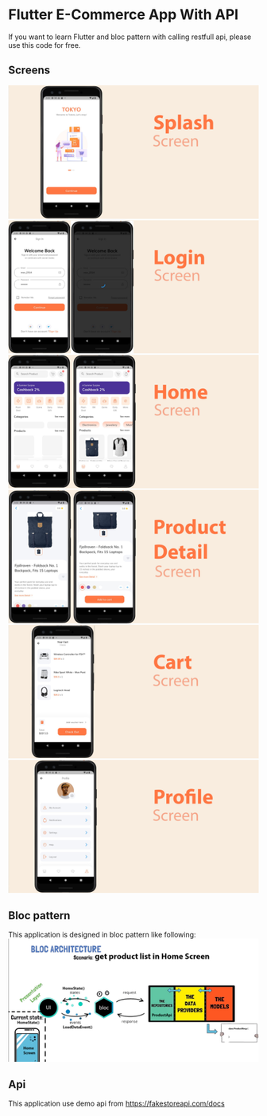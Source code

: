 # Flutter E-Commerce App With API

If you want to learn Flutter and bloc pattern with calling restfull api, please use this code for free.

## Screens
![Preview](screen_1.jpg)
![Preview](screen_2.jpg)
![Preview](screen_3.jpg)
![Preview](screen_4.jpg)
![Preview](screen_5.jpg)
![Preview](screen_6.jpg)

## Bloc pattern

This application is designed in bloc pattern like following:
![Preview](bloc_pattern.jpg)


## Api

This application use demo api from https://fakestoreapi.com/docs